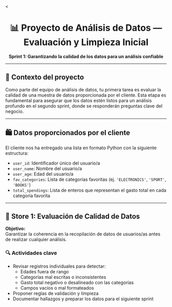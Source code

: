 <<div align="center">

# 📊 Proyecto de Análisis de Datos — Evaluación y Limpieza Inicial

**Sprint 1: Garantizando la calidad de los datos para un análisis confiable**

</div>

---

## 🧠 Contexto del proyecto

Como parte del equipo de análisis de datos, tu primera tarea es evaluar la calidad de una muestra de datos proporcionada por el cliente. Esta etapa es fundamental para asegurar que los datos estén listos para un análisis profundo en el segundo sprint, donde se responderán preguntas clave del negocio.

---

## 🛍️ Datos proporcionados por el cliente

El cliente nos ha entregado una lista en formato Python con la siguiente estructura:

- `user_id`: Identificador único del usuario/a  
- `user_name`: Nombre del usuario/a  
- `user_age`: Edad del usuario/a  
- `fav_categories`: Lista de categorías favoritas (ej. `'ELECTRONICS'`, `'SPORT'`, `'BOOKS'`)  
- `total_spendings`: Lista de enteros que representan el gasto total en cada categoría favorita

---

## 🧪 Store 1: Evaluación de Calidad de Datos

**Objetivo:**  
Garantizar la coherencia en la recopilación de datos de usuarios/as antes de realizar cualquier análisis.

### 🔍 Actividades clave

- Revisar registros individuales para detectar:
  - Edades fuera de rango
  - Categorías mal escritas o inconsistentes
  - Gasto total negativo o desalineado con las categorías
  - Campos vacíos o mal formateados
- Proponer reglas de validación y limpieza
- Documentar hallazgos y preparar los datos para el siguiente sprint
